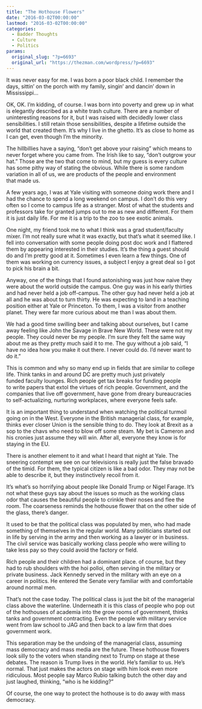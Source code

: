 ```yaml
---
title: "The Hothouse Flowers"
date: "2016-03-02T00:00:00"
lastmod: "2016-03-02T00:00:00"
categories:
  - Badder Thoughts
  - Culture
  - Politics
params:
  original_slug: "?p=6693"
  original_url: "https://thezman.com/wordpress/?p=6693"
---
```


It was never easy for me. I was born a poor black child. I remember the
days, sittin’ on the porch with my family, singin’ and dancin’ down in
Mississippi…

OK, OK. I’m kidding, of course. I was born into poverty and grew up in
what is elegantly described as a white trash culture. There are a number
of uninteresting reasons for it, but I was raised with decidedly lower
class sensibilities. I still retain those sensibilities, despite a
lifetime outside the world that created them. It’s why I live in the
ghetto. It’s as close to home as I can get, even though I’m the
minority.

The hillbillies have a saying, “don’t get above your raising” which
means to never forget where you came from. The Irish like to say, “don’t
outgrow your hat.” Those are the two that come to mind, but my guess is
every culture has some pithy way of stating the obvious. While there is
some random variation in all of us, we are products of the people and
environment that made us.

A few years ago, I was at Yale visiting with someone doing work there
and I had the chance to spend a long weekend on campus. I don’t do this
very often so I come to campus life as a stranger. Most of what the
students and professors take for granted jumps out to me as new and
different. For them it is just daily life. For me it is a trip to the
zoo to see exotic animals.

One night, my friend took me to what I think was a grad student/faculty
mixer. I’m not really sure what it was exactly, but that’s what it
seemed like. I fell into conversation with some people doing post doc
work and I flattered them by appearing interested in their studies. It’s
the thing a guest should do and I’m pretty good at it. Sometimes I even
learn a few things. One of them was working on currency issues, a
subject I enjoy a great deal so I got to pick his brain a bit.

Anyway, one of the things that I found astonishing was just how naive
they were about the world outside the campus. One guy was in his early
thirties and had never held a job off-campus. The other guy had never
held a job at all and he was about to turn thirty. He was expecting to
land in a teaching position either at Yale or Princeton. To them, I was
a visitor from another planet. They were far more curious about me than
I was about them.

We had a good time swilling beer and talking about ourselves, but I came
away feeling like John the Savage in Brave New World. These were not my
people. They could never be my people. I’m sure they felt the same way
about me as they pretty much said it to me. The guy without a job said,
“I have no idea how you make it out there. I never could do. I’d never
want to do it.”

This is common and why so many end up in fields that are similar to
college life. Think tanks in and around DC are pretty much just
privately funded faculty lounges. Rich people get tax breaks for funding
people to write papers that extol the virtues of rich people.
Government, and the companies that live off government, have gone from
dreary bureaucracies to self-actualizing, nurturing workplaces, where
everyone feels safe.

It is an important thing to understand when watching the political
turmoil going on in the West. Everyone in the British managerial class,
for example, thinks ever closer Union is the sensible thing to do. They
look at Brexit as a sop to the chavs who need to blow off some steam. My
bet is Cameron and his cronies just assume they will win. After all,
everyone they know is for staying in the EU.

There is another element to it and what I heard that night at Yale. The
sneering contempt we see on our televisions is really just the false
bravado of the timid. For them, the typical citizen is like a bad odor.
They may not be able to describe it, but they instinctively recoil from
it.

It’s what’s so horrifying about people like Donald Trump or Nigel
Farage. It’s not what these guys say about the issues so much as the
working class odor that causes the beautiful people to crinkle their
noses and flee the room. The coarseness reminds the hothouse flower that
on the other side of the glass, there’s danger.

It used to be that the political class was populated by men, who had
made something of themselves in the regular world. Many politicians
started out in life by serving in the army and then working as a lawyer
or in business. The civil service was basically working class people who
were willing to take less pay so they could avoid the factory or field.

Rich people and their children had a dominant place. of course, but they
had to rub shoulders with the hoi polloi, often serving in the military
or private business. Jack Kennedy served in the military with an eye on
a career in politics. He entered the Senate very familiar with and
comfortable around normal men.

That’s not the case today. The political class is just the bit of the
managerial class above the waterline. Underneath it is this class of
people who pop out of the hothouses of academia into the grow rooms of
government, thinks tanks and government contracting. Even the people
with military service went from law school to JAG and then back to a law
firm that does government work.

This separation may be the undoing of the managerial class, assuming
mass democracy and mass media are the future. These hothouse flowers
look silly to the voters when standing next to Trump on stage at these
debates. The reason is Trump lives in the world. He’s familiar to us.
He’s normal. That just makes the actors on stage with him look even more
ridiculous. Most people say Marco Rubio talking butch the other day and
just laughed, thinking, “who is he kidding?”

Of course, the one way to protect the hothouse is to do away with mass
democracy.
